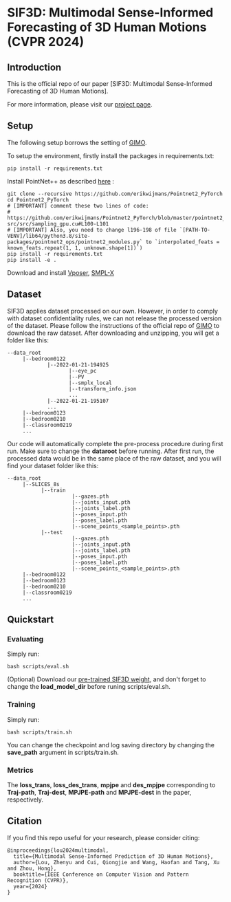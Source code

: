 # SIF3D: Multimodal Sense-Informed Forecasting of 3D Human Motions (CVPR 2024)

## Introduction

This is the official repo of our paper [SIF3D: Multimodal Sense-Informed Forecasting of 3D Human Motions].

For more information, please visit our [project page](https://sites.google.com/view/cvpr2024sif3d).

## Setup
The following setup borrows the setting of [GIMO](https://github.com/y-zheng18/GIMO).

To setup the environment, firstly install the packages in requirements.txt:

```
pip install -r requirements.txt
```

Install PointNet++ as described [here](https://github.com/daerduoCarey/o2oafford/tree/main/exps) :

```
git clone --recursive https://github.com/erikwijmans/Pointnet2_PyTorch
cd Pointnet2_PyTorch
# [IMPORTANT] comment these two lines of code:
#   https://github.com/erikwijmans/Pointnet2_PyTorch/blob/master/pointnet2_ops_lib/pointnet2_ops/_ext-src/src/sampling_gpu.cu#L100-L101
# [IMPORTANT] Also, you need to change l196-198 of file `[PATH-TO-VENV]/lib64/python3.8/site-packages/pointnet2_ops/pointnet2_modules.py` to `interpolated_feats = known_feats.repeat(1, 1, unknown.shape[1])`)
pip install -r requirements.txt
pip install -e .
```

Download and install [Vposer](https://github.com/nghorbani/human_body_prior), [SMPL-X](https://github.com/vchoutas/smplx)


## Dataset
SIF3D applies dataset processed on our own. However, in order to comply with dataset confidentiality rules, we can not release the processed version of the dataset.
Please follow the instructions of the official repo of [GIMO](https://github.com/y-zheng18/GIMO?tab=readme-ov-file#dataset) to download the raw dataset.
After downloading and unzipping, you will get a folder like this:
```
--data_root
     |--bedroom0122
             |--2022-01-21-194925
                    |--eye_pc
                    |--PV
                    |--smplx_local
                    |--transform_info.json
                    ...
             |--2022-01-21-195107
             ...
     |--bedroom0123
     |--bedroom0210
     |--classroom0219
     ...
```

Our code will automatically complete the pre-process procedure during first run. Make sure to change the **dataroot** before running. After first run, the processed data would be in the same place of the raw dataset, and you will find your dataset folder like this:
```
--data_root
	 |--SLICES_8s
	       |--train
                     |--gazes.pth
                     |--joints_input.pth
                     |--joints_label.pth
                     |--poses_input.pth
                     |--poses_label.pth
                     |--scene_points_<sample_points>.pth
	       |--test
                     |--gazes.pth
                     |--joints_input.pth
                     |--joints_label.pth
                     |--poses_input.pth
                     |--poses_label.pth
                     |--scene_points_<sample_points>.pth
     |--bedroom0122
     |--bedroom0123
     |--bedroom0210
     |--classroom0219
     ...
```

## Quickstart
### Evaluating
Simply run:
```
bash scripts/eval.sh
```

(Optional) Download our [pre-trained SIF3D weight](https://drive.google.com/file/d/10e4VTTX4zZlnFdTiNDHle9FR208i69mC/view?usp=sharing), and don't forget to change the **load_model_dir** before runing scripts/eval.sh.

### Training
Simply run:
```
bash scripts/train.sh
```
You can change the checkpoint and log saving directory by changing the **save_path** argument in scripts/train.sh.

### Metrics
The **loss_trans**, **loss_des_trans**, **mpjpe** and **des_mpjpe** corresponding to **Traj-path**, **Traj-dest**, **MPJPE-path** and **MPJPE-dest** in the paper, respectively.


## Citation
If you find this repo useful for your research, please consider citing:
```
@inproceedings{lou2024multimodal,
  title={Multimodal Sense-Informed Prediction of 3D Human Motions},
  author={Lou, Zhenyu and Cui, Qiongjie and Wang, Haofan and Tang, Xu and Zhou, Hong},
  booktitle={IEEE Conference on Computer Vision and Pattern Recognition (CVPR)},
  year={2024}
}

```
